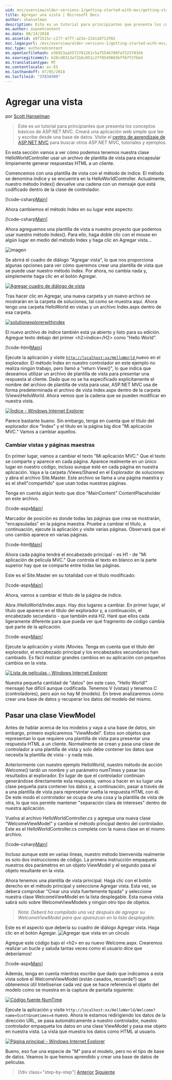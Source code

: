 ```yaml
---
uid: mvc/overview/older-versions-1/getting-started-with-mvc/getting-started-with-mvc-part3
title: Agregar una vista | Microsoft Docs
author: shanselman
description: Este es un tutorial para principiantes que presenta los conceptos básicos de ASP.NET MVC. Cree una aplicación web simple que lee y escribe desde una base de datos.
ms.author: aspnetcontent
ms.date: 08/14/2010
ms.assetid: e8f1515c-c277-47ff-a23e-224118f13f02
msc.legacyurl: /mvc/overview/older-versions-1/getting-started-with-mvc/getting-started-with-mvc-part3
msc.type: authoredcontent
ms.openlocfilehash: e3b923aa5572781261c5a75546700faf223703d4
ms.sourcegitcommit: b28cd0313af316c051c2ff8549865bff67f2fbb4
ms.translationtype: MT
ms.contentlocale: es-ES
ms.lasthandoff: 07/05/2018
ms.locfileid: "37834509"
---
```

<a name="adding-a-view"></a>Agregar una vista
====================
por [Scott Hanselman](https://github.com/shanselman)

> Este es un tutorial para principiantes que presenta los conceptos básicos de ASP.NET MVC. Creará una aplicación web simple que lee y escribe desde una base de datos. Visite el [centro de aprendizaje de ASP.NET MVC](../../../index.md) para buscar otros ASP.NET MVC, tutoriales y ejemplos.


En esta sección vamos a ver cómo podemos tenemos nuestra clase HelloWorldController usar un archivo de plantilla de vista para encapsular limpiamente generar respuestas HTML a un cliente.

Comencemos con una plantilla de vista con el método de índice. El método se denomina índice y se encuentra en la HelloWorldController. Actualmente, nuestro método Index() devuelve una cadena con un mensaje que está codificado dentro de la clase de controlador.

[!code-csharp[Main](getting-started-with-mvc-part3/samples/sample1.cs)]

Ahora cambiemos el método Index en su lugar este aspecto:

[!code-csharp[Main](getting-started-with-mvc-part3/samples/sample2.cs)]

Ahora agreguemos una plantilla de vista a nuestro proyecto que podemos usar nuestro método Index(). Para ello, haga doble clic con el mouse en algún lugar en medio del método Index y haga clic en Agregar vista...

![imagen](getting-started-with-mvc-part3/_static/image1.png)

Se abrirá el cuadro de diálogo "Agregar vista", lo que nos proporciona algunas opciones para ver cómo queremos crear una plantilla de vista que se puede usar nuestro método Index. Por ahora, no cambia nada y, simplemente haga clic en el botón Agregar.

[![Agregar cuadro de diálogo de vista](getting-started-with-mvc-part3/_static/image3.png)](getting-started-with-mvc-part3/_static/image2.png)

Tras hacer clic en Agregar, una nueva carpeta y un nuevo archivo se mostrarán en la carpeta de soluciones, tal como se muestra aquí. Ahora tengo una carpeta HelloWorld en vistas y un archivo Index.aspx dentro de esa carpeta.

[![solutionexplorerwithindex](getting-started-with-mvc-part3/_static/image5.png)](getting-started-with-mvc-part3/_static/image4.png)

El nuevo archivo de índice también está ya abierto y listo para su edición. Agregue texto debajo del primer &lt;h2&gt;índice&lt;/H2&gt; como "Hello World".

[!code-html[Main](getting-started-with-mvc-part3/samples/sample3.html)]

Ejecute la aplicación y visite [ `http://localhost:xx/HelloWorld` ](http://localhostxx) nuevo en el explorador. El método Index en nuestro controlador en este ejemplo no realiza ningún trabajo, pero llamó a "return View()", lo que indica que deseamos utilizar un archivo de plantilla de vista para presentar una respuesta al cliente. Dado que no se ha especificado explícitamente el nombre del archivo de plantilla de vista para usar, ASP.NET MVC usa de forma predeterminada el archivo de vista Index.aspx dentro de la carpeta \Views\HelloWorld. Ahora vemos que la cadena que se pueden modificar en nuestra vista.

[![Índice - Windows Internet Explorer](getting-started-with-mvc-part3/_static/image7.png)](getting-started-with-mvc-part3/_static/image6.png)

Parece bastante bueno. Sin embargo, tenga en cuenta que el título del explorador dice "Index" y el título en la página big dice "Mi aplicación MVC." Vamos a cambiar aquellos.

### <a name="changing-views-and-master-pages"></a>Cambiar vistas y páginas maestras

En primer lugar, vamos a cambiar el texto "Mi aplicación MVC." Que el texto se comparte y aparece en cada página. Aparece realmente en un único lugar en nuestro código, incluso aunque esté en cada página en nuestra aplicación. Vaya a la carpeta /Views/Shared en el Explorador de soluciones y abra el archivo Site.Master. Este archivo se llama a una página maestra y es el shell"compartido" que usan todas nuestras páginas.

Tenga en cuenta algún texto que dice "MainContent" ContentPlaceholder en este archivo.

[!code-aspx[Main](getting-started-with-mvc-part3/samples/sample4.aspx)]

Marcador de posición es donde todas las páginas que crea se mostrarán, "encapsuladas" en la página maestra. Pruebe a cambiar el título, a continuación, ejecute la aplicación y visite varias páginas. Observará que el uno cambio aparece en varias páginas.

[!code-html[Main](getting-started-with-mvc-part3/samples/sample5.html)]

Ahora cada página tendrá el encabezado principal - es H1 - de "Mi aplicación de película MVC." Que controla el texto en blanco en la parte superior hay que se comparte entre todas las páginas.

Este es el Site.Master en su totalidad con el título modificado:

[!code-aspx[Main](getting-started-with-mvc-part3/samples/sample6.aspx)]

Ahora, vamos a cambiar el título de la página de índice.

Abra /HelloWorld/Index.aspx. Hay dos lugares a cambiar. En primer lugar, el título que aparece en el título del explorador y, a continuación, el encabezado secundario - que también está H2. Haré que ellos cada ligeramente diferente para que pueda ver qué fragmento de código cambia qué parte de la aplicación.

[!code-aspx[Main](getting-started-with-mvc-part3/samples/sample7.aspx)]

Ejecute la aplicación y visite /Movies. Tenga en cuenta que el título del explorador, el encabezado principal y los encabezados secundarios han cambiado. Es fácil realizar grandes cambios en su aplicación con pequeños cambios en la vista.

[![Lista de películas - Windows Internet Explorer](getting-started-with-mvc-part3/_static/image9.png)](getting-started-with-mvc-part3/_static/image8.png)

Nuestra pequeña cantidad de "datos" (en este caso, "Hello World!" mensaje) fue difícil aunque codificada. Tenemos V (vistas) y tenemos C (controladores), pero aún no hay M (modelo). En breve analizaremos cómo crear una base de datos y recuperar los datos del modelo del mismo.

## <a name="passing-a-viewmodel"></a>Pasar una clase ViewModel

Antes de hablar acerca de los modelos y vaya a una base de datos, sin embargo, primero explicaremos "ViewModel". Estos son objetos que representan lo que requiere una plantilla de vista para presentar una respuesta HTML a un cliente. Normalmente se crean y pasa una clase de controlador a una plantilla de vista y solo debe contener los datos que necesita la plantilla de vista - y nada más.

Anteriormente con nuestro ejemplo HelloWorld, nuestro método de acción Welcome() tardó un nombre y un parámetro numTimes y pasar los resultados al explorador. En lugar de que el controlador continúan generándose directamente esta respuesta, vamos a hacer en su lugar una clase pequeña para contener los datos y, a continuación, pasar a través de a una plantilla de vista para representar vuelta la respuesta HTML con él. De este modo el controlador se ocupa de una cosa y la plantilla de vista de otra, lo que nos permite mantener "separación clara de intereses" dentro de nuestra aplicación.

Vuelva al archivo HelloWorldController.cs y agregue una nueva clase "WelcomeViewModel" y cambie el método principal dentro del controlador. Este es el HelloWorldController.cs completa con la nueva clase en el mismo archivo.

[!code-csharp[Main](getting-started-with-mvc-part3/samples/sample8.cs)]

Incluso aunque esté en varias líneas, nuestro método bienvenida realmente es solo dos instrucciones de código. La primera instrucción empaqueta nuestros dos parámetros en un objeto ViewModel y el segundo pasa el objeto resultante en la vista.

Ahora tenemos una plantilla de vista principal. Haga clic con el botón derecho en el método principal y seleccione Agregar vista. Esta vez, se deberá comprobar "Crear una vista fuertemente tipada" y seleccione nuestra clase WelcomeViewModel en la lista desplegable. Esta nueva vista sabrá solo sobre WelcomeViewModels y ningún otro tipo de objetos.

> *Nota: Deberá ha compilado una vez después de agregar su WelcomeViewModel para que aparezcan en la lista desplegable.*


Este es el aspecto que debería su cuadro de diálogo Agregar vista. Haga clic en el botón Agregar. ![Agregar que vista en un círculo](getting-started-with-mvc-part3/_static/image10.png)

Agregue este código bajo el &lt;h2&gt; en su nuevo Welcome.aspx. Crearemos realizar un bucle y saluda tantas veces como el usuario dice que deberíamos!

[!code-aspx[Main](getting-started-with-mvc-part3/samples/sample9.aspx)]

Además, tenga en cuenta mientras escribe que dado que indicamos a esta vista sobre el WelcomeViewModel (están casados, recuerde?) que obtenemos útil Intellisense cada vez que se hace referencia el objeto del modelo como se muestra en la captura de pantalla siguiente:

[![Código fuente NumTime](getting-started-with-mvc-part3/_static/image12.png)](getting-started-with-mvc-part3/_static/image11.png)

Ejecute la aplicación y visite `http://localhost:xx/HelloWorld/Welcome?name=Scott&numtimes=4` nuevo. Ahora le estamos redirigiendo los datos de la dirección URL, se pasa automáticamente a nuestro controlador, nuestro controlador empaqueta los datos en una clase ViewModel y pasa ese objeto en nuestra vista. La vista que muestra los datos como HTML al usuario.

[![Página principal - Windows Internet Explorer](getting-started-with-mvc-part3/_static/image14.png)](getting-started-with-mvc-part3/_static/image13.png)

Bueno, eso fue una especie de "M" para el modelo, pero no el tipo de base de datos. Veamos lo que hemos aprendido y crear una base de datos de películas.

> [!div class="step-by-step"]
> [Anterior](getting-started-with-mvc-part2.md)
> [Siguiente](getting-started-with-mvc-part4.md)
